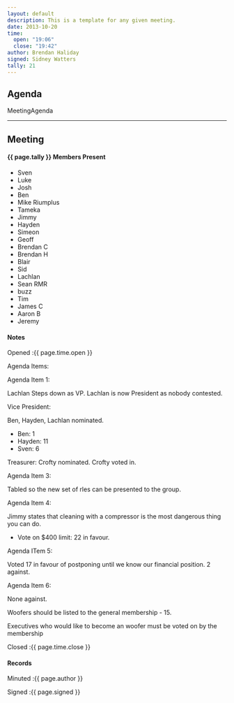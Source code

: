 ```yaml
---
layout: default
description: This is a template for any given meeting.
date: 2013-10-20
time:
  open: "19:06"
  close: "19:42"
author: Brendan Haliday
signed: Sidney Watters
tally: 21
---
```


## Agenda

MeetingAgenda

---

## Meeting

#### {{ page.tally }} Members Present

- Sven
- Luke
- Josh
- Ben
- Mike Riumplus
- Tameka
- Jimmy
- Hayden
- Simeon
- Geoff
- Brendan C
- Brendan H
- Blair
- Sid
- Lachlan
- Sean RMR
- buzz
- Tim
- James C
- Aaron B
- Jeremy

#### Notes

Opened
:{{ page.time.open }}

Agenda Items:

Agenda Item 1:

Lachlan Steps down as VP. Lachlan is now President as nobody contested.

Vice President:

Ben, Hayden, Lachlan nominated.
- Ben: 1
- Hayden: 11
- Sven: 6

Treasurer:
Crofty nominated. Crofty voted in.

Agenda Item 3:

Tabled so the new set of rles can be presented to the group.

Agenda Item 4:

Jimmy states that cleaning with a compressor is the most dangerous thing you can do.

- Vote on $400 limit: 22 in favour.

Agenda ITem 5:

Voted 17 in favour of postponing until we know our financial position. 
2 against.

Agenda Item 6:

None against.

Woofers should be listed to the general membership - 15.

Executives who would like to become an woofer must be voted on by the membership


Closed
:{{ page.time.close }}

#### Records

Minuted
:{{ page.author }}

Signed
:{{ page.signed }}
